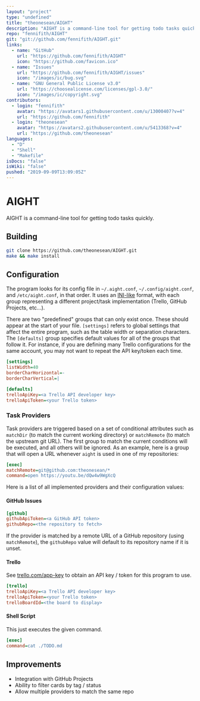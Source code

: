 ```yaml
---
layout: "project"
type: "undefined"
title: "theonesean/AIGHT"
description: "AIGHT is a command-line tool for getting todo tasks quickly."
repo: "fennifith/AIGHT"
git: "git://github.com/fennifith/AIGHT.git"
links: 
  - name: "GitHub"
    url: "https://github.com/fennifith/AIGHT"
    icon: "https://github.com/favicon.ico"
  - name: "Issues"
    url: "https://github.com/fennifith/AIGHT/issues"
    icon: "/images/ic/bug.svg"
  - name: "GNU General Public License v3.0"
    url: "https://choosealicense.com/licenses/gpl-3.0/"
    icon: "/images/ic/copyright.svg"
contributors: 
  - login: "fennifith"
    avatar: "https://avatars1.githubusercontent.com/u/13000407?v=4"
    url: "https://github.com/fennifith"
  - login: "theonesean"
    avatar: "https://avatars2.githubusercontent.com/u/5413368?v=4"
    url: "https://github.com/theonesean"
languages: 
  - "D"
  - "Shell"
  - "Makefile"
isDocs: "false"
isWiki: "false"
pushed: "2019-09-09T13:09:05Z"
---
```


# AIGHT

AIGHT is a command-line tool for getting todo tasks quickly.

## Building

```bash
git clone https://github.com/theonesean/AIGHT.git
make && make install
```

## Configuration

The program looks for its config file in `~/.aight.conf`, `~/.config/aight.conf`, and `/etc/aight.conf`, in that order. It uses an [INI-like](https://github.com/FreeSlave/inilike) format, with each group representing a different project/task implementation (Trello, GitHub Projects, etc...).

There are two "predefined" groups that can only exist once. These should appear at the start of your file. `[settings]` refers to global settings that affect the entire program, such as the table width or separation characters. The `[defaults]` group specifies default values for all of the groups that follow it. For instance, if you are defining many Trello configurations for the same account, you may not want to repeat the API key/token each time.

```ini
[settings]
listWidth=40
borderCharHorizontal=-
borderCharVertical=|

[defaults]
trelloApiKey=<a Trello API developer key>
trelloApiToken=<your Trello token>
```

### Task Providers

Task providers are triggered based on a set of conditional attributes such as `matchDir` (to match the current working directory) or `matchRemote` (to match the upstream git URL). The first group to match the current conditions will be executed, and all others will be ignored. As an example, here is a group that will open a URL whenever `aight` is used in one of my repositories:

```ini
[exec]
matchRemote=git@github.com:theonesean/*
command=open https://youtu.be/dQw4w9WgXcQ
```

Here is a list of all implemented providers and their configuration values:

#### GitHub Issues

```ini
[github]
githubApiToken=<a GitHub API token>
githubRepo=<the repository to fetch>
```

If the provider is matched by a remote URL of a GitHub repository (using `matchRemote`), the `githubRepo` value will default to its repository name if it is unset.

#### Trello

See [trello.com/app-key](https://trello.com/app-key) to obtain an API key / token for this program to use.

```ini
[trello]
trelloApiKey=<a Trello API developer key>
trelloApiToken=<your Trello token>
trelloBoardId=<the board to display>
```

#### Shell Script

This just executes the given command.

```ini
[exec]
command=cat ./TODO.md
```

## Improvements

* Integration with GitHub Projects
* Ability to filter cards by tag / status
* Allow multiple providers to match the same repo
